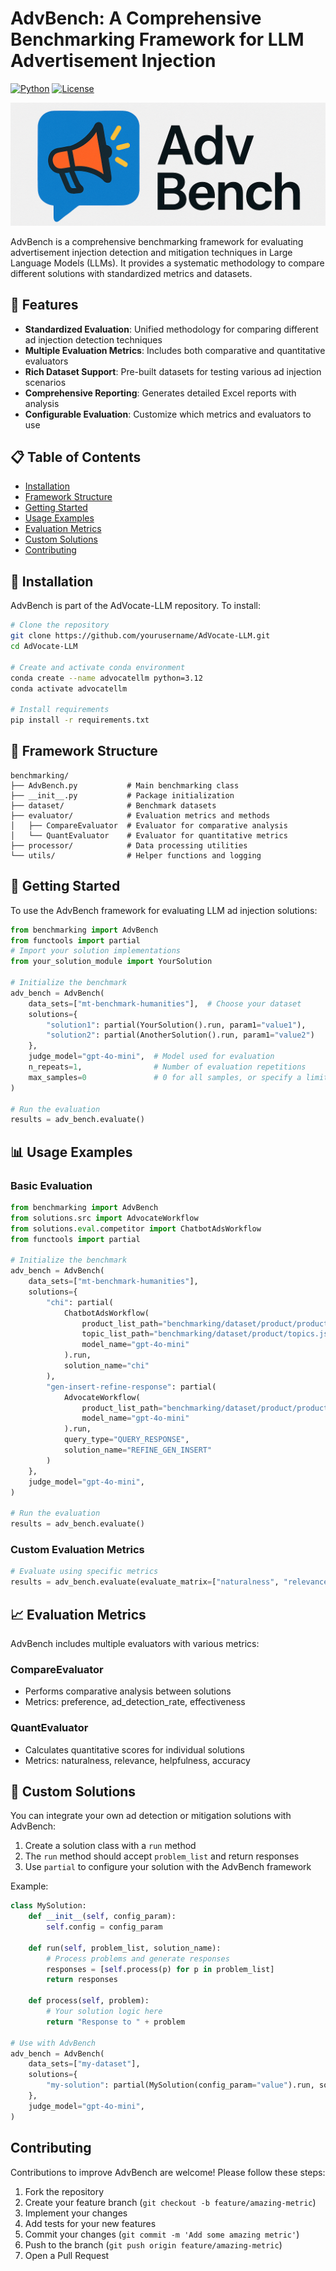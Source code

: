 # AdvBench: A Comprehensive Benchmarking Framework for LLM Advertisement Injection

[![Python](https://img.shields.io/badge/python-3.12-blue.svg)](https://www.python.org/downloads/)
[![License](https://img.shields.io/badge/license-MIT-blue.svg)](LICENSE)

![AdvBench](../assets/AdvBench.png)

AdvBench is a comprehensive benchmarking framework for evaluating advertisement injection detection and mitigation techniques in Large Language Models (LLMs). It provides a systematic methodology to compare different solutions with standardized metrics and datasets.

## 🌟 Features

- **Standardized Evaluation**: Unified methodology for comparing different ad injection detection techniques
- **Multiple Evaluation Metrics**: Includes both comparative and quantitative evaluators
- **Rich Dataset Support**: Pre-built datasets for testing various ad injection scenarios
- **Comprehensive Reporting**: Generates detailed Excel reports with analysis
- **Configurable Evaluation**: Customize which metrics and evaluators to use

## 📋 Table of Contents

- [Installation](#installation)
- [Framework Structure](#framework-structure)
- [Getting Started](#getting-started)
- [Usage Examples](#usage-examples)
- [Evaluation Metrics](#evaluation-metrics)
- [Custom Solutions](#custom-solutions)
- [Contributing](#contributing)

## 🔧 Installation

AdvBench is part of the AdVocate-LLM repository. To install:

```bash
# Clone the repository
git clone https://github.com/yourusername/AdVocate-LLM.git
cd AdVocate-LLM

# Create and activate conda environment
conda create --name advocatellm python=3.12
conda activate advocatellm

# Install requirements
pip install -r requirements.txt
```

## 📂 Framework Structure

```
benchmarking/
├── AdvBench.py           # Main benchmarking class
├── __init__.py           # Package initialization
├── dataset/              # Benchmark datasets
├── evaluator/            # Evaluation metrics and methods
│   ├── CompareEvaluator  # Evaluator for comparative analysis
│   └── QuantEvaluator    # Evaluator for quantitative metrics
├── processor/            # Data processing utilities
└── utils/                # Helper functions and logging
```

## 🚀 Getting Started

To use the AdvBench framework for evaluating LLM ad injection solutions:

```python
from benchmarking import AdvBench
from functools import partial
# Import your solution implementations
from your_solution_module import YourSolution

# Initialize the benchmark
adv_bench = AdvBench(
    data_sets=["mt-benchmark-humanities"],  # Choose your dataset
    solutions={
        "solution1": partial(YourSolution().run, param1="value1"),
        "solution2": partial(AnotherSolution().run, param1="value2")
    },
    judge_model="gpt-4o-mini",  # Model used for evaluation
    n_repeats=1,                # Number of evaluation repetitions
    max_samples=0               # 0 for all samples, or specify a limit
)

# Run the evaluation
results = adv_bench.evaluate()
```

## 📊 Usage Examples

### Basic Evaluation

```python
from benchmarking import AdvBench
from solutions.src import AdvocateWorkflow
from solutions.eval.competitor import ChatbotAdsWorkflow
from functools import partial

# Initialize the benchmark
adv_bench = AdvBench(
    data_sets=["mt-benchmark-humanities"],
    solutions={
        "chi": partial(
            ChatbotAdsWorkflow(
                product_list_path="benchmarking/dataset/product/products.json",
                topic_list_path="benchmarking/dataset/product/topics.json",
                model_name="gpt-4o-mini"
            ).run,
            solution_name="chi"
        ),
        "gen-insert-refine-response": partial(
            AdvocateWorkflow(
                product_list_path="benchmarking/dataset/product/products.json",
                model_name="gpt-4o-mini"
            ).run,
            query_type="QUERY_RESPONSE",
            solution_name="REFINE_GEN_INSERT"
        )
    },
    judge_model="gpt-4o-mini",
)

# Run the evaluation
results = adv_bench.evaluate()
```

### Custom Evaluation Metrics

```python
# Evaluate using specific metrics
results = adv_bench.evaluate(evaluate_matrix=["naturalness", "relevance", "ad_detection"])
```

## 📈 Evaluation Metrics

AdvBench includes multiple evaluators with various metrics:

### CompareEvaluator

- Performs comparative analysis between solutions
- Metrics: preference, ad_detection_rate, effectiveness

### QuantEvaluator

- Calculates quantitative scores for individual solutions
- Metrics: naturalness, relevance, helpfulness, accuracy

## 🔧 Custom Solutions

You can integrate your own ad detection or mitigation solutions with AdvBench:

1. Create a solution class with a `run` method
2. The `run` method should accept `problem_list` and return responses
3. Use `partial` to configure your solution with the AdvBench framework

Example:

```python
class MySolution:
    def __init__(self, config_param):
        self.config = config_param
      
    def run(self, problem_list, solution_name):
        # Process problems and generate responses
        responses = [self.process(p) for p in problem_list]
        return responses
      
    def process(self, problem):
        # Your solution logic here
        return "Response to " + problem

# Use with AdvBench
adv_bench = AdvBench(
    data_sets=["my-dataset"],
    solutions={
        "my-solution": partial(MySolution(config_param="value").run, solution_name="my-solution")
    },
    judge_model="gpt-4o-mini",
)
```

## Contributing

Contributions to improve AdvBench are welcome! Please follow these steps:

1. Fork the repository
2. Create your feature branch (`git checkout -b feature/amazing-metric`)
3. Implement your changes
4. Add tests for your new features
5. Commit your changes (`git commit -m 'Add some amazing metric'`)
6. Push to the branch (`git push origin feature/amazing-metric`)
7. Open a Pull Request
